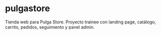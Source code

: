 # pulgastore
Tienda web para Pulga Store. Proyecto trainee con landing page, catálogo, carrito, pedidos, seguimiento y panel admin.  
